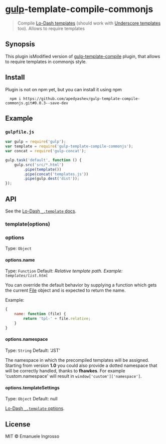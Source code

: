 # [gulp](https://github.com/wearefractal/gulp)-template-compile-commonjs

> Compile [Lo-Dash templates](http://lodash.com/docs#template) (should work with [Underscore templates](http://underscorejs.org/#template) too). Allows to require templates

## Synopsis

This plugin isModified version of [gulp-template-compile](https://github.com/ingro/gulp-template-compile) plugin, that allows to require templates in commonjs style.

## Install
Plugin is not on npm yet, but you can install it using npm

```
  npm i https://github.com/apedyashev/gulp-template-compile-commonjs.git#0.0.3--save-dev
```

## Example

### `gulpfile.js`

```js
var gulp = require('gulp');
var template = require('gulp-template-compile-commonjs');
var concat = require('gulp-concat');

gulp.task('default', function () {
	gulp.src('src/*.html')
		.pipe(template())
		.pipe(concat('templates.js'))
		.pipe(gulp.dest('dist'));
});
```

## API

See the [Lo-Dash `_.template` docs](http://lodash.com/docs#template).


### template(options)

### options

Type: `Object`

#### options.name

Type: `Function`
Default: *Relative template path. Example: `templates/list.html`*

You can override the default behavior by supplying a function which gets the current [File](https://github.com/wearefractal/vinyl#constructoroptions) object and is expected to return the name.

Example:

```js
{
	name: function (file) {
		return 'tpl-' + file.relative;
	}
}
```

#### options.namespace
Type: `String`
Default: 'JST'

The namespace in which the precompiled templates will be assigned. Starting from version **1.0** you could also provide a dotted namespace that will be correctly handled, thanks to **fhawkes**. For example 'custom.namespace' will result in `window['custom']['namespace']`.

#### options.templateSettings
Type: `Object`
Default: null

[Lo-Dash `_.template` options](http://lodash.com/docs#template).

## License

MIT © Emanuele Ingrosso
